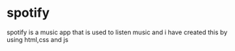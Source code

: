 # spotify
spotify is a music app that is used to listen music and i have created this by using html,css and js
